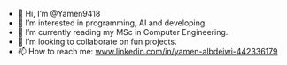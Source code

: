 - 👋 Hi, I’m @Yamen9418
- 👀 I’m interested in programming, AI and developing. 
- 🌱 I’m currently reading my MSc in Computer Engineering.
- 💞️ I’m looking to collaborate on fun projects. 
- 📫 How to reach me: www.linkedin.com/in/yamen-albdeiwi-442336179 

<!---
Yamen9418/Yamen9418 is a ✨ special ✨ repository because its `README.md` (this file) appears on your GitHub profile.
You can click the Preview link to take a look at your changes.
--->
